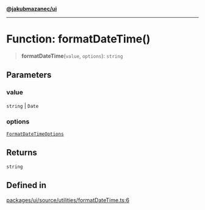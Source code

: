[**@jakubmazanec/ui**](../README.md)

---

# Function: formatDateTime()

> **formatDateTime**(`value`, `options`): `string`

## Parameters

### value

`string` | `Date`

### options

[`FormatDateTimeOptions`](../type-aliases/FormatDateTimeOptions.md)

## Returns

`string`

## Defined in

[packages/ui/source/utilities/formatDateTime.ts:6](https://github.com/jakubmazanec/tools/blob/0633c96618f3c6692ade528aee0f27ac091468a5/packages/ui/source/utilities/formatDateTime.ts#L6)
